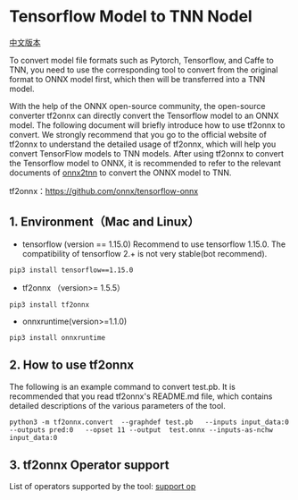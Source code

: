 # Tensorflow Model to TNN Nodel

[中文版本](../../cn/user/tf2tnn.md)

To convert model file formats such as Pytorch, Tensorflow, and Caffe to TNN, you need to use the corresponding tool to convert from the original format to ONNX model first, which then will be transferred into a TNN model.

With the help of the ONNX open-source community, the open-source converter tf2onnx  can directly convert the Tensorflow model to an ONNX model. The following document will briefly introduce how to use tf2onnx to convert. We strongly recommend that you go to the official website of tf2onnx to understand the detailed usage of tf2onnx, which will help you convert TensorFlow models to TNN models. After using tf2onnx to convert the Tensorflow model to ONNX, it is recommended to refer to the relevant documents of [onnx2tnn](onnx2tnn_en.md) to convert the ONNX model to TNN.


tf2onnx：https://github.com/onnx/tensorflow-onnx


## 1. Environment（Mac and Linux）
- tensorflow (version == 1.15.0)
Recommend to use tensorflow 1.15.0. The compatibility of tensorflow 2.+ is not very stable(bot recommend).
```shell script
pip3 install tensorflow==1.15.0
```

- tf2onnx （version>= 1.5.5）
```shell script
pip3 install tf2onnx
```
- onnxruntime(version>=1.1.0)
```shell script
pip3 install onnxruntime
```

## 2. How to use tf2onnx 

The following is an example command to convert test.pb. It is recommended that you read tf2onnx's README.md file, which contains detailed descriptions of the various parameters of the tool.
``` shell script
python3 -m tf2onnx.convert  --graphdef test.pb   --inputs input_data:0  --outputs pred:0   --opset 11 --output  test.onnx --inputs-as-nchw input_data:0
```

## 3. tf2onnx Operator support

List of operators supported by the tool: [support op](https://github.com/onnx/tensorflow-onnx/blob/master/support_status.md)
